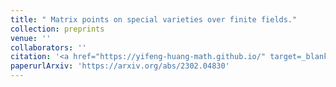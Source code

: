 ```yaml
---
title: " Matrix points on special varieties over finite fields."
collection: preprints
venue: ''
collaborators: ''
citation: '<a href="https://yifeng-huang-math.github.io/" target=_blank>Huang Y., <a href="https://uva.theopenscholar.com/ken-ono/" target=_blank>Ono K.</a>, Saad H., Contemporary Mathematics, American Mathematical Society. In Press'
paperurlArxiv: 'https://arxiv.org/abs/2302.04830'
---
```


